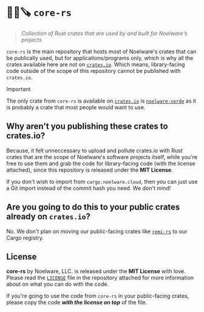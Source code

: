 # 🐻‍❄️🪚 `core-rs`
> *Collection of Rust crates that are used by and built for Noelware's projects*

`core-rs` is the main repository that hosts most of Noelware's crates that can be publically used, but for applications/programs only, which is why all the crates available here are not on [`crates.io`](https://crates.io). Which means, library-facing code outside of the scope of this repository cannot be published with `crates.io`.

> [!IMPORTANT]
> The only crate from `core-rs` is available on [`crates.io`](https://crates.io) is [`noelware-serde`](https://docs.rs/noelware-serde) as it is probably a crate that most people would want to use.

## Why aren't you publishing these crates to crates.io?
Because, it felt unneccessary to upload and pollute crates.io with Rust crates that are the scope of Noelware's software projects itself, while you're free to use them and grab the code for library-facing code (with the license attached), since this repository is released under the **MIT License**.

If you don't wish to import from `cargo.noelware.cloud`, then you can just use a Git import instead of the commit hash you need. We don't mind!

## Are you going to do this to your public crates already on `crates.io`?
No. We don't plan on moving our public-facing crates like [`remi-rs`](https://github.com/Noelware/remi-rs) to our Cargo registry.

## License
**core-rs** by Noelware, LLC. is released under the **MIT License** with love. Please read the [`LICENSE`](./LICENSE) file in the repository attached for more information about on what you can do with the code.

If you're going to use the code from `core-rs` in your public-facing crates, please copy the code ***with the license on top*** of the file.
